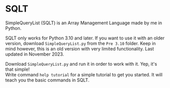 # SQLT
SimpleQueryList (SQLT) is an Array Management Language made by me in Python.

SQLT only works for Python 3.10 and later. If you want to use it with an older version, download `SimpleQueryList.py` from the `Pre 3.10` folder. Keep in mind however, this is an old version with very limited functionality. Last updated in November 2023.

Download `SimpleQueryList.py` and run it in order to work with it. Yep, it's that simple!<br>
Write command `help tutorial` for a simple tutorial to get you started. It will teach you the basic commands in SQLT.
